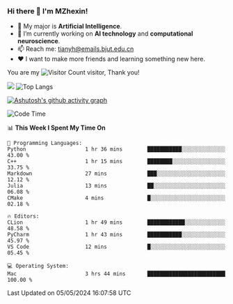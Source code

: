 ### Hi there 👋 I'm MZhexin!

- 💬 My major is **Artificial Intelligence**.
- 🔭 I’m currently working on **AI technology** and **computational neuroscience**.
- 📫 Reach me: <tianyh@emails.bjut.edu.cn> 
- :heart: I want to make more friends and learning something new here.

You are my ![Visitor Count](https://profile-counter.glitch.me/MZhexin/count.svg) visitor, Thank you!

 ![](https://github-readme-stats.vercel.app/api?username=MZhexin&show_icons=true&theme=transparent) ![Top Langs](https://github-readme-stats.vercel.app/api/top-langs/?username=MZhexin&layout=compact&theme=tokyonight) 

[![Ashutosh's github activity graph](https://github-readme-activity-graph.vercel.app/graph?username=MZhexin)](https://github.com/ashutosh00710/github-readme-activity-graph)



<!--START_SECTION:waka-->
![Code Time](http://img.shields.io/badge/Code%20Time-271%20hrs%209%20mins-blue)

📊 **This Week I Spent My Time On** 

```text
💬 Programming Languages: 
Python                   1 hr 36 mins        ███████████░░░░░░░░░░░░░░   43.00 % 
C++                      1 hr 15 mins        ████████░░░░░░░░░░░░░░░░░   33.75 % 
Markdown                 27 mins             ███░░░░░░░░░░░░░░░░░░░░░░   12.12 % 
Julia                    13 mins             ██░░░░░░░░░░░░░░░░░░░░░░░   06.08 % 
CMake                    4 mins              █░░░░░░░░░░░░░░░░░░░░░░░░   02.18 % 

🔥 Editors: 
CLion                    1 hr 49 mins        ████████████░░░░░░░░░░░░░   48.58 % 
PyCharm                  1 hr 43 mins        ███████████░░░░░░░░░░░░░░   45.97 % 
VS Code                  12 mins             █░░░░░░░░░░░░░░░░░░░░░░░░   05.45 % 

💻 Operating System: 
Mac                      3 hrs 44 mins       █████████████████████████   100.00 % 
```


 Last Updated on 05/05/2024 16:07:58 UTC
<!--END_SECTION:waka-->


